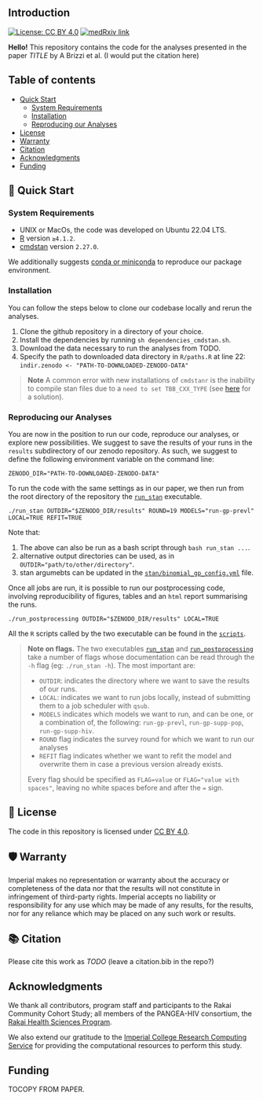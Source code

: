 ## Introduction
[![License: CC BY 4.0](https://img.shields.io/badge/License-CC_BY_4.0-lightgrey.svg)](https://creativecommons.org/licenses/by/4.0/)
[![medRxiv link](https://img.shields.io/badge/medRxiv-link%20to%20paper-blue)](TODO)


**Hello!** This repository contains the code for the analyses presented in the paper *TITLE* by A Brizzi et al.
(I would put the citation here)

## Table of contents
 
- [Quick Start](#rocket-quick-start)
    - [System Requirements](#system-requirements)
    - [Installation](#installation)
    - [Reproducing our Analyses](#reproducing-our-analyses)
- [License](#pagefacingup-license)
- [Warranty](#shield-warranty)
- [Citation](#books-citation)
- [Acknowledgments](#acknowledgments)
- [Funding](#funding)

## :rocket: Quick Start

### System Requirements

- UNIX or MacOs, the code was developed on Ubuntu 22.04 LTS.
- [R](https://www.r-project.org/) version `≥4.1.2`.
- [cmdstan](https://mc-stan.org/users/interfaces/cmdstan) version `2.27.0`.

We additionally suggests [conda or miniconda](https://conda.io/projects/conda/en/latest/user-guide/install/index.html) to reproduce our package environment.

### Installation

You can follow the steps below to clone our codebase locally and rerun the analyses. 

1. Clone the github repository in a directory of your choice.
2. Install the dependencies by running `sh dependencies_cmdstan.sh`.
3. Download the data necessary to run the analyses from TODO.
4. Specify the path to downloaded data directory in `R/paths.R` at line 22: \
    `indir.zenodo <- "PATH-TO-DOWNLOADED-ZENODO-DATA"`
 
>  **Note** A common error with new installations of `cmdstanr` is the inability to compile stan files due to a `need to set TBB_CXX_TYPE` (see [here](https://bytemeta.vip/repo/stan-dev/cmdstanpy/issues/374?page=1) for a solution).

### Reproducing our Analyses

You are now in the position to run our code, reproduce our analyses, or explore new possibilities.
We suggest to save the results of your runs in the `results` subdirectory of our zenodo repository.
As such, we suggest to define the following environment variable on the command line:

```{sh}
ZENODO_DIR="PATH-TO-DOWNLOADED-ZENODO-DATA"
```

To run the code with the same settings as in our paper, we then run from the root directory of the repository the [`run_stan`](run_stan) executable. 

```{sh}
./run_stan OUTDIR="$ZENODO_DIR/results" ROUND=19 MODELS="run-gp-prevl" LOCAL=TRUE REFIT=TRUE
```

Note that: 
1. The above can also be run as a bash script through `bash run_stan ...`.
2. alternative output directories can be used, as in `OUTDIR="path/to/other/directory"`.
3. stan argumebts can be updated in the [`stan/binomial_gp_config.yml`](stan/binomial_gp_config.yml) file.
 
Once all jobs are run, it is possible to run our postprocessing code, involving reproducibility of figures, tables and an `html` report summarising the runs.

```{sh}
./run_postprocessing OUTDIR="$ZENODO_DIR/results" LOCAL=TRUE
```

All the `R` scripts called by the two executable can be found in the [`scripts`](scripts).

> **Note on flags.** The two executables [`run_stan`](run_stan) and [`run_postprocessing`](run_postprocessing) take a number of flags whose documentation can be read through the `-h` flag (eg: `./run_stan -h`). The most important are:
> * `OUTDIR`: indicates the directory where we want to save the results of our runs.
> * `LOCAL`: indicates we want to run jobs locally, instead of submitting them to a job scheduler with `qsub`.
> * `MODELS` indicates which models we want to run, and can be one, or a combination of, the following: `run-gp-prevl`, `run-gp-supp-pop`, `run-gp-supp-hiv`.
> * `ROUND` flag indicates the survey round for which we want to run our analyses 
> * `REFIT` flag indicates whether we want to refit the model and overwrite them in case a previous version already exists.
> 
> Every flag should be specified as `FLAG=value` or `FLAG="value with spaces"`, leaving no white spaces before and after the `=` sign.

## :page_facing_up: License 

The code in this repository is licensed under [CC BY 4.0](https://img.shields.io/badge/License-CC_BY_4.0-lightgrey.svg).

## :shield: Warranty 

Imperial makes no representation or warranty about the accuracy or completeness of the data nor that the results will not constitute in infringement of third-party rights. Imperial accepts no liability or responsibility for any use which may be made of any results, for the results, nor for any reliance which may be placed on any such work or results.

## :books: Citation

Please cite this work as *TODO* (leave a citation.bib in the repo?)

## Acknowledgments

We thank all contributors, program staff and participants to the Rakai Community Cohort Study; all members of the PANGEA-HIV consortium, the [Rakai Health Sciences Program](https://www.rhsp.org/index.php).

We also extend our gratitude to the [Imperial College Research Computing Service](https://doi.org/10.14469/hpc/2232) for providing the computational resources to perform this study. 

## Funding

TOCOPY FROM PAPER.
